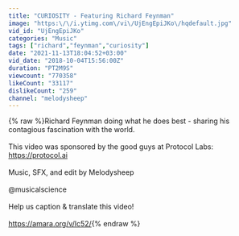 ```yaml
---
title: "CURIOSITY - Featuring Richard Feynman"
image: "https:\/\/i.ytimg.com\/vi\/UjEngEpiJKo\/hqdefault.jpg"
vid_id: "UjEngEpiJKo"
categories: "Music"
tags: ["richard","feynman","curiosity"]
date: "2021-11-13T18:04:52+03:00"
vid_date: "2018-10-04T15:56:00Z"
duration: "PT2M9S"
viewcount: "770358"
likeCount: "33117"
dislikeCount: "259"
channel: "melodysheep"
---
```

{% raw %}Richard Feynman doing what he does best - sharing his contagious fascination with the world.<br /><br />This video was sponsored by the good guys at Protocol Labs: <a rel="nofollow" target="blank" href="https://protocol.ai">https://protocol.ai</a><br /><br />Music, SFX, and edit by Melodysheep<br /><br />@musicalscience<br /><br />Help us caption &amp; translate this video!<br /><br /><a rel="nofollow" target="blank" href="https://amara.org/v/lc52/">https://amara.org/v/lc52/</a>{% endraw %}
